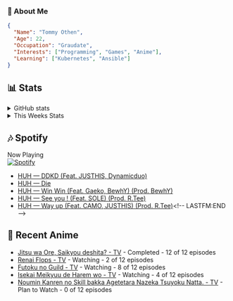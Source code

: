 ### 👋 About Me
```json
{
  "Name": "Tommy Othen",
  "Age": 22,
  "Occupation": "Graudate",
  "Interests": ["Programming", "Games", "Anime"],
  "Learning": ["Kubernetes", "Ansible"]
}
```

## 📊 Stats
<details>
  <summary>GitHub stats</summary>
  <a href="https://github.com/anuraghazra/github-readme-stats">
    <img src="https://github-readme-stats.vercel.app/api?username=tommyothen&show_icons=true&count_private=true&hide=prs,issues">
  </a>
</details>

<details>
  <summary>This Weeks Stats</summary>
  <a href="https://github.com/anuraghazra/github-readme-stats">
    <img src="https://github-readme-stats.vercel.app/api/wakatime?username=tommyothen&cache_seconds=1800&custom_title=Top%20Languages">
  </a>
</details>

## 🎶 Spotify
Now Playing\
[![Spotify](https://novatorem-dasushiasian.vercel.app/api/spotify)](https://open.spotify.com/user/g90805640970)
<!-- LASTFM:START -->
* [HUH — DDKD &lpar;Feat. JUSTHIS, Dynamicduo&rpar;](https://www.last.fm/music/HUH/_/DDKD+&lpar;Feat.+JUSTHIS,+Dynamicduo&rpar;)
* [HUH — Die](https://www.last.fm/music/HUH/_/Die)
* [HUH — Win Win &lpar;Feat. Gaeko, BewhY&rpar; &lpar;Prod. BewhY&rpar;](https://www.last.fm/music/HUH/_/Win+Win+&lpar;Feat.+Gaeko,+BewhY&rpar;+&lpar;Prod.+BewhY&rpar;)
* [HUH — See you ! &lpar;Feat. SOLE&rpar; &lpar;Prod. R.Tee&rpar;](https://www.last.fm/music/HUH/_/See+you+!+&lpar;Feat.+SOLE&rpar;+&lpar;Prod.+R.Tee&rpar;)
* [HUH — Way up &lpar;Feat. CAMO, JUSTHIS&rpar; &lpar;Prod. R.Tee&rpar;](https://www.last.fm/music/HUH/_/Way+up+&lpar;Feat.+CAMO,+JUSTHIS&rpar;+&lpar;Prod.+R.Tee&rpar;)<!-- LASTFM:END -->

## 🗻 Recent Anime
<!-- ANIME-LIST:START -->
* [Jitsu wa Ore, Saikyou deshita? - TV](https://myanimelist.net/anime/52969/Jitsu_wa_Ore_Saikyou_deshita) - Completed - 12 of 12 episodes
* [Renai Flops - TV](https://myanimelist.net/anime/51403/Renai_Flops) - Watching - 2 of 12 episodes
* [Futoku no Guild - TV](https://myanimelist.net/anime/51212/Futoku_no_Guild) - Watching - 8 of 12 episodes
* [Isekai Meikyuu de Harem wo - TV](https://myanimelist.net/anime/44524/Isekai_Meikyuu_de_Harem_wo) - Watching - 4 of 12 episodes
* [Noumin Kanren no Skill bakka Agetetara Nazeka Tsuyoku Natta. - TV](https://myanimelist.net/anime/51128/Noumin_Kanren_no_Skill_bakka_Agetetara_Nazeka_Tsuyoku_Natta) - Plan to Watch - 0 of 12 episodes<!-- ANIME-LIST:END -->
